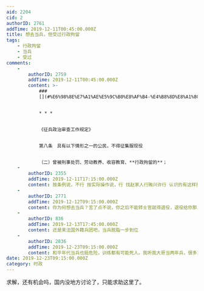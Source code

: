 ```yaml
---
aid: 2204
cid: 2
authorID: 2761
addTime: 2019-12-11T00:45:00.000Z
title: 想去当兵，但受过行政拘留
tags:
    - 行政拘留
    - 当兵
    - 受过
comments:
    -
        authorID: 2759
        addTime: 2019-12-11T00:45:00.000Z
        content: >-
            ###
            [](#%E6%98%8E%E7%A1%AE%E5%9C%B0%E8%AF%B4-%E4%B8%8D%E8%A1%8C)明确地说，不行。


            * * *


            《征兵政治审查工作规定》


            第八条　具有以下情形之一的公民，不得征集服现役


            （二）曾被刑事处罚、劳动教养、收容教育、**行政拘留的**；
    -
        authorID: 2355
        addTime: 2019-12-11T17:15:00.000Z
        content: 按条例说，不行 按实际操作说，行 找赵家人行贿兴许行 认识的有这样搞得
    -
        authorID: 2771
        addTime: 2019-12-12T09:15:00.000Z
        content: 你为何想去当兵？苦了点不说，你之后不能转士官就得退役，退役给你那点补偿够买多少平房子？你付出的学历成本是多少？
    -
        authorID: 836
        addTime: 2019-12-13T17:45:00.000Z
        content: 还是来法国外籍兵团吧，当兵脱脂一步到位
    -
        authorID: 2836
        addTime: 2019-12-23T09:15:00.000Z
        content: 和平年代当兵也挺危险，训练都有可能死人。我听我大哥当两年兵，很多离奇死亡的案例。
date: 2019-12-23T09:15:00.000Z
category: 时政
---
```


求解，还有机会吗，国内没地方讨论了，只能求助这里了。
